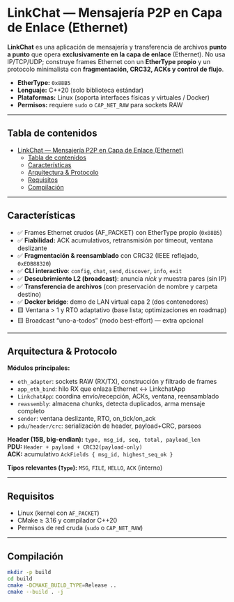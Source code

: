 # LinkChat — Mensajería P2P en Capa de Enlace (Ethernet)

**LinkChat** es una aplicación de mensajería y transferencia de archivos **punto a punto** que opera **exclusivamente en la capa de enlace** (Ethernet). No usa IP/TCP/UDP; construye frames Ethernet con un **EtherType propio** y un protocolo minimalista con **fragmentación, CRC32, ACKs y control de flujo**.

- **EtherType:** `0x88B5`  
- **Lenguaje:** C++20 (solo biblioteca estándar)  
- **Plataformas:** Linux (soporta interfaces físicas y virtuales / Docker)  
- **Permisos:** requiere `sudo` o `CAP_NET_RAW` para sockets RAW

---

## Tabla de contenidos

- [LinkChat — Mensajería P2P en Capa de Enlace (Ethernet)](#linkchat--mensajería-p2p-en-capa-de-enlace-ethernet)
  - [Tabla de contenidos](#tabla-de-contenidos)
  - [Características](#características)
  - [Arquitectura \& Protocolo](#arquitectura--protocolo)
  - [Requisitos](#requisitos)
  - [Compilación](#compilación)

---

## Características

- ✅ Frames Ethernet crudos (AF_PACKET) con EtherType propio (`0x88B5`)
- ✅ **Fiabilidad:** ACK acumulativos, retransmisión por timeout, ventana deslizante
- ✅ **Fragmentación & reensamblado** con CRC32 (IEEE reflejado, `0xEDB88320`)
- ✅ **CLI interactivo**: `config`, `chat`, `send`, `discover`, `info`, `exit`
- ✅ **Descubrimiento L2 (broadcast)**: anuncia *nick* y muestra pares (sin IP)
- ✅ **Transferencia de archivos** (con preservación de nombre y carpeta destino)
- ✅ **Docker bridge**: demo de LAN virtual capa 2 (dos contenedores)
- 🟨 Ventana > 1 y RTO adaptativo (base lista; optimizaciones en roadmap)
- 🟨 Broadcast “uno-a-todos” (modo best-effort) — extra opcional

---

## Arquitectura & Protocolo

**Módulos principales:**
- `eth_adapter`: sockets RAW (RX/TX), construcción y filtrado de frames  
- `app_eth_bind`: hilo RX que enlaza Ethernet ↔ LinkchatApp  
- `LinkchatApp`: coordina envío/recepción, ACKs, ventana, reensamblado  
- `reassembly`: almacena chunks, detecta duplicados, arma mensaje completo  
- `sender`: ventana deslizante, RTO, on_tick/on_ack  
- `pdu/header/crc`: serialización de header, payload+CRC, parseos  

**Header (15B, big-endian):** `type, msg_id, seq, total, payload_len`  
**PDU:** `Header + payload + CRC32(payload-only)`  
**ACK:** acumulativo `AckFields { msg_id, highest_seq_ok }`

**Tipos relevantes (`Type`):** `MSG`, `FILE`, `HELLO`, `ACK` (interno)

---

## Requisitos

- Linux (kernel con `AF_PACKET`)
- CMake ≥ 3.16 y compilador C++20
- Permisos de red cruda (`sudo` o `CAP_NET_RAW`)

---

## Compilación

```bash
mkdir -p build
cd build
cmake -DCMAKE_BUILD_TYPE=Release ..
cmake --build . -j
